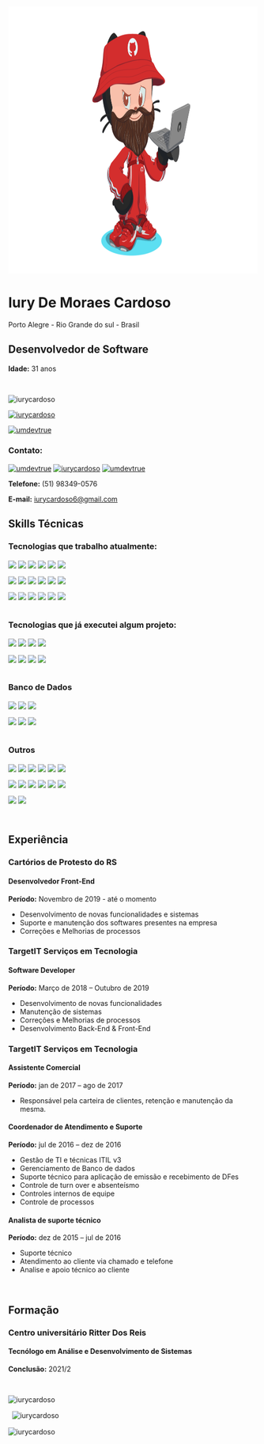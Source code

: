 



<img src="https://github.com/iurycardoso/octoiury/blob/main/octocat.png" height="540" width="960"/>

</br>


# Iury De Moraes Cardoso

Porto Alegre - Rio Grande do sul - Brasil

## Desenvolvedor de Software

**Idade:** 31 anos

</br>



<p align="left"> <img src="https://komarev.com/ghpvc/?username=iurycardoso&label=Profile%20views&color=0e75b6&style=flat" alt="iurycardoso" /> </p>

<p align="left"> <a href="https://github.com/ryo-ma/github-profile-trophy"><img src="https://github-profile-trophy.vercel.app/?username=iurycardoso" alt="iurycardoso" /></a> </p>

<p align="left"> <a href="https://twitter.com/umdevtrue" target="blank"><img src="https://img.shields.io/twitter/follow/umdevtrue?logo=twitter&style=for-the-badge" alt="umdevtrue" /></a> </p>

<h3 align="left">Contato:</h3>
<p align="left">
<a href="https://twitter.com/umdevtrue" target="blank"><img align="center" src="https://raw.githubusercontent.com/rahuldkjain/github-profile-readme-generator/master/src/images/icons/Social/twitter.svg" alt="umdevtrue" height="30" width="40" /></a>
<a href="https://linkedin.com/in/iurycardoso" target="blank"><img align="center" src="https://raw.githubusercontent.com/rahuldkjain/github-profile-readme-generator/master/src/images/icons/Social/linked-in-alt.svg" alt="iurycardoso" height="30" width="40" /></a>
<a href="https://instagram.com/umdevtrue" target="blank"><img align="center" src="https://raw.githubusercontent.com/rahuldkjain/github-profile-readme-generator/master/src/images/icons/Social/instagram.svg" alt="umdevtrue" height="30" width="40" /></a>
</p>


**Telefone:** (51) 98349-0576

**E-mail:** iurycardoso6@gmail.com
<br>

## Skills Técnicas


### Tecnologias que trabalho atualmente:
<div>
 <p>
<img src="https://img.shields.io/badge/HTML5-E34F26?style=for-the-badge&logo=html5&logoColor=white" align="center" />
<img src="https://img.shields.io/badge/CSS3-1572B6?style=for-the-badge&logo=css3&logoColor=white" align="center" />
<img src="https://img.shields.io/badge/JavaScript-323330?style=for-the-badge&logo=javascript&logoColor=F7DF1E" align="center" />
<img src="https://img.shields.io/badge/TypeScript-007ACC?style=for-the-badge&logo=typescript&logoColor=white" align="center"/>
<img src="https://img.shields.io/badge/PostgreSQL-316192?style=for-the-badge&logo=postgresql&logoColor=white" align="center"  />
<img src="https://img.shields.io/badge/MongoDB-4EA94B?style=for-the-badge&logo=mongodb&logoColor=white" align="center" />
 </p>
 <p>
<img src="https://img.shields.io/badge/Sass-CC6699?style=for-the-badge&logo=sass&logoColor=white" align="center" /> 
<img src="https://img.shields.io/badge/React-20232A?style=for-the-badge&logo=react&logoColor=61DAFB" align="center"  />
<img src="https://img.shields.io/badge/Angular-DD0031?style=for-the-badge&logo=angular&logoColor=white" align="center"  />
<img src="https://img.shields.io/badge/Bootstrap-563D7C?style=for-the-badge&logo=bootstrap&logoColor=white" align="center"  />
<img src="https://img.shields.io/badge/styled--components-DB7093?style=for-the-badge&logo=styled-components&logoColor=white" align="center"  />
<img src="https://img.shields.io/badge/storybook-FF4785?style=for-the-badge&logo=storybook&logoColor=white" align="center"  />
 </p>
<img src="https://img.shields.io/badge/GraphQl-E10098?style=for-the-badge&logo=graphql&logoColor=white" align="center"  />
<img src="https://img.shields.io/badge/Docker-2CA5E0?style=for-the-badge&logo=docker&logoColor=white" align="center"  />
<img src="https://img.shields.io/badge/next.js-000000?style=for-the-badge&logo=nextdotjs&logoColor=white" align="center" />

<img src="https://img.shields.io/badge/firebase-ffca28?style=for-the-badge&logo=firebase&logoColor=black" align="center"  />
<img src="https://img.shields.io/badge/strapi-2e7eea?style=for-the-badge&logo=strapi&logoColor=white" align="center" />
<img src="https://img.shields.io/badge/Amazon_AWS-FF9900?style=for-the-badge&logo=amazonaws&logoColor=white" align="center" />
</div>

<br>

### Tecnologias que já executei algum projeto: 
<div>
 <p>
<img src="https://img.shields.io/badge/Node.js-339933?style=for-the-badge&logo=nodedotjs&logoColor=white" align="center" >
<img src="https://img.shields.io/badge/React_Native-20232A?style=for-the-badge&logo=react&logoColor=61DAFB" align="center" >
<img src="https://img.shields.io/badge/Laravel-FF2D20?style=for-the-badge&logo=laravel&logoColor=white" align="center" >
<img src="https://img.shields.io/badge/Java-ED8B00?style=for-the-badge&logo=java&logoColor=white" align="center" >
 </p>
<img src="https://img.shields.io/badge/PHP-777BB4?style=for-the-badge&logo=php&logoColor=white" align="center" >
<img src="https://img.shields.io/badge/C%23-239120?style=for-the-badge&logo=c-sharp&logoColor=white" align="center" >
<img src="https://img.shields.io/badge/.NET-512BD4?style=for-the-badge&logo=dotnet&logoColor=white" align="center" >
<img src="https://img.shields.io/badge/C-00599C?style=for-the-badge&logo=c&logoColor=white" align="center" >
</div>

</br>

### Banco de Dados
<div>
 <p>
<img src="https://img.shields.io/badge/MySQL-005C84?style=for-the-badge&logo=mysql&logoColor=white" align="center" >
<img src="https://img.shields.io/badge/PostgreSQL-316192?style=for-the-badge&logo=postgresql&logoColor=white" align="center" >
<img src="https://img.shields.io/badge/Microsoft%20SQL%20Server-CC2927?style=for-the-badge&logo=microsoft%20sql%20server&logoColor=white" align="center" >
 </p>
<img src="https://img.shields.io/badge/redis-%23DD0031.svg?&style=for-the-badge&logo=redis&logoColor=white" align="center" >
<img src="https://img.shields.io/badge/SQLite-07405E?style=for-the-badge&logo=sqlite&logoColor=white" align="center" >
<img src="https://img.shields.io/badge/MongoDB-4EA94B?style=for-the-badge&logo=mongodb&logoColor=white" align="center" >

</div>

</br>


### Outros
<div>
<p>
<img src="https://img.shields.io/badge/PLSQL-F80000?style=for-the-badge&logo=oracle&logoColor=black" align="center" >
<img src="https://img.shields.io/badge/rabbitmq-%23FF6600.svg?&style=for-the-badge&logo=rabbitmq&logoColor=white" align="center" >
<img src="https://img.shields.io/badge/Jest-C21325?style=for-the-badge&logo=jest&logoColor=white" align="center" >
<img src="https://img.shields.io/badge/Material--UI-0081CB?style=for-the-badge&logo=material-ui&logoColor=white" align="center" >
<img src="https://img.shields.io/badge/SAP-0FAAFF?style=for-the-badge&logo=sap&logoColor=white" align="center" >
<img src="https://img.shields.io/badge/Git-F05032?style=for-the-badge&logo=git&logoColor=white" align="center" >
</p>
 <p>
<img src="https://img.shields.io/badge/Cypress-17202C?style=for-the-badge&logo=cypress&logoColor=white" align="center" >
<img src="https://img.shields.io/badge/GitBook-7B36ED?style=for-the-badge&logo=gitbook&logoColor=white" align="center" >
<img src="https://img.shields.io/badge/Jasmine-8A4182?style=for-the-badge&logo=Jasmine&logoColor=white" align="center" >
<img src="https://img.shields.io/badge/Swagger-85EA2D?style=for-the-badge&logo=Swagger&logoColor=white" align="center" >
<img src="https://img.shields.io/badge/JWT-000000?style=for-the-badge&logo=JSON%20web%20tokens&logoColor=white" align="center" >
<img src="https://img.shields.io/badge/Netlify-00C7B7?style=for-the-badge&logo=netlify&logoColor=white" align="center" >
  </p>
<p>
<img src="https://img.shields.io/badge/Figma-F24E1E?style=for-the-badge&logo=figma&logoColor=white" align="center" >
<img src="https://img.shields.io/badge/eslint-3A33D1?style=for-the-badge&logo=eslint&logoColor=white" align="center" >
</p>
</div>



</br>

## Experiência

### Cartórios de Protesto do RS
#### Desenvolvedor Front-End
**Período:** Novembro de 2019 - até o momento

- Desenvolvimento de novas funcionalidades e sistemas
- Suporte e manutenção dos softwares presentes na empresa
- Correções e Melhorias de processos

### TargetIT Serviços em Tecnologia
#### Software Developer
**Período:** Março de 2018 – Outubro de 2019

- Desenvolvimento de novas funcionalidades 
- Manutenção de sistemas
- Correções e Melhorias de processos 
- Desenvolvimento Back-End & Front-End


### TargetIT Serviços em Tecnologia
#### Assistente Comercial
**Período:** jan de 2017 – ago de 2017

- Responsável pela carteira de clientes, retenção e manutenção da mesma. 

#### Coordenador de Atendimento e Suporte
**Período:** jul de 2016 – dez de 2016

- Gestão de TI e técnicas ITIL v3
- Gerenciamento de Banco de dados
- Suporte técnico para aplicação de emissão e recebimento de DFes 
- Controle de turn over e absenteísmo
- Controles internos de equipe
- Controle de processos 

#### Analista de suporte técnico
**Período:** dez de 2015 – jul de 2016

- Suporte técnico 
- Atendimento ao cliente via chamado e telefone 
- Analise e apoio técnico ao cliente


</br>

## Formação

### Centro universitário Ritter Dos Reis
#### Tecnólogo em Análise e Desenvolvimento de Sistemas
**Conclusão:** 2021/2

</br>

<div>
<p>
 <img align="left" src="https://github-readme-stats.vercel.app/api/top-langs?username=iurycardoso&show_icons=true&locale=en&layout=compact" alt="iurycardoso" />
</p>
 </div>
 
 </br>
 
<div>
<p>&nbsp;
 <img align="center" src="https://github-readme-stats.vercel.app/api?username=iurycardoso&show_icons=true&locale=en" alt="iurycardoso" />
</p>
 </div>
 
 
 <div>
<p>
 <img align="center" src="https://github-readme-streak-stats.herokuapp.com/?user=iurycardoso&" alt="iurycardoso" />
</p>
 </div>
